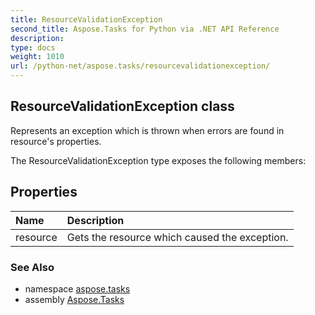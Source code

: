 ```yaml
---
title: ResourceValidationException
second_title: Aspose.Tasks for Python via .NET API Reference
description: 
type: docs
weight: 1010
url: /python-net/aspose.tasks/resourcevalidationexception/
---
```


## ResourceValidationException class

Represents an exception which is thrown when errors are found in resource's properties.

The ResourceValidationException type exposes the following members:
## Properties
| Name | Description |
| :- | :- |
|resource|Gets the resource which caused the exception.|

### See Also

* namespace [aspose.tasks](/tasks/python-net/aspose.tasks/)
* assembly [Aspose.Tasks](/tasks/python-net/)

